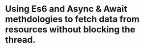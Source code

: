 # Using Es6 and Async & Await methdologies to fetch data from resources without blocking the thread.
